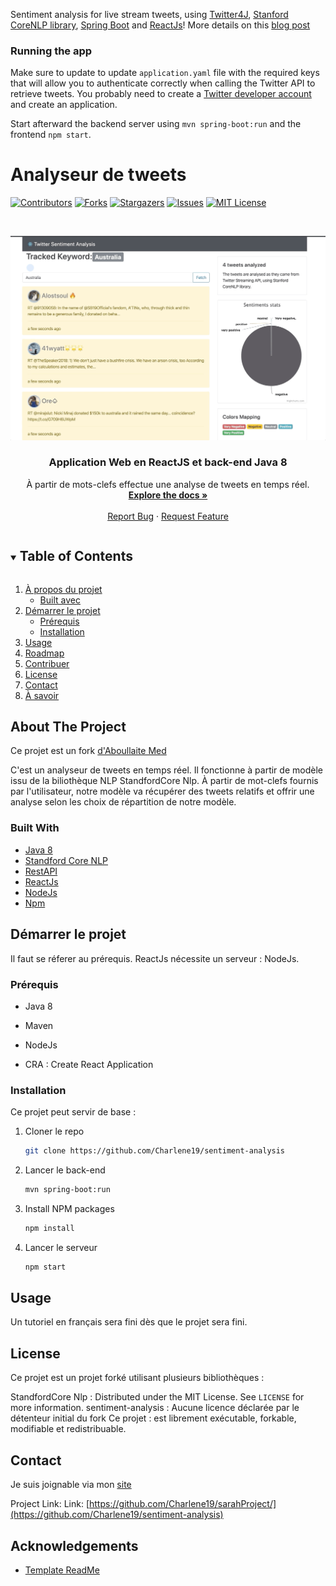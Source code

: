 

Sentiment analysis for live stream tweets, using [Twitter4J](http://twitter4j.org/), [Stanford CoreNLP library](https://stanfordnlp.github.io/CoreNLP), [Spring Boot](https://spring.io/projects/spring-boot) and [ReactJs](https://reactjs.org/)!
More details on this [blog post](https://aboullaite.me/stanford-corenlp-java/)



### Running the app

Make sure to update to update `application.yaml` file with the required keys that will allow you to authenticate correctly when calling the Twitter API to retrieve tweets. You probably need to create a [Twitter developer account](https://developer.twitter.com/) and create an application.

Start afterward the backend server using `mvn spring-boot:run` and the frontend `npm start`.

# Analyseur de tweets

<!--
*** Thanks for checking out the Best-README-Template. If you have a suggestion
*** that would make this better, please fork the repo and create a pull request
*** or simply open an issue with the tag "enhancement".
*** Thanks again! Now go create something AMAZING! :D
***
***
***
*** To avoid retyping too much info. Do a search and replace for the following:
*** github_username, repo_name, twitter_handle, email, project_title, project_description
-->



<!-- PROJECT SHIELDS -->
<!--
*** I'm using markdown "reference style" links for readability.
*** Reference links are enclosed in brackets [ ] instead of parentheses ( ).
*** See the bottom of this document for the declaration of the reference variables
*** for contributors-url, forks-url, etc. This is an optional, concise syntax you may use.
*** https://www.markdownguide.org/basic-syntax/#reference-style-links
-->
[![Contributors][contributors-shield]][contributors-url]
[![Forks][forks-shield]][forks-url]
[![Stargazers][stars-shield]][stars-url]
[![Issues][issues-shield]][issues-url]
[![MIT License][license-shield]][license-url]




<!-- PROJECT LOGO -->
<br />
<p align="center">


![Project Demo](images/sentiment-analysys-twitter.gif)

<h3 align="center">Application Web en ReactJS et back-end Java 8</h3>

  <p align="center">
    À partir de mots-clefs effectue une analyse de tweets en temps réel. 
    <br />
    <a href="https://github.com/Charlene19/sentiment-analysis"><strong>Explore the docs »</strong></a>
    <br />
    <br />
    <a href="https://github.com/Charlene19/sentiment-analysis/issues">Report Bug</a>
    ·
    <a href="href="https://github.com/Charlene19/sentiment-analysis/issues">Request Feature</a>
  </p>

<!-- TABLE OF CONTENTS -->
<details open="open">
  <summary><h2 style="display: inline-block">Table of Contents</h2></summary>
  <ol>
    <li>
      <a href="#about-the-project">À propos du projet</a>
      <ul>
        <li><a href="#built-with">Built avec</a></li>
      </ul>
    </li>
    <li>
      <a href="#getting-started">Démarrer le projet</a>
      <ul>
        <li><a href="#prérequis">Prérequis</a></li>
        <li><a href="#installation">Installation</a></li>
      </ul>
    </li>
    <li><a href="#usage">Usage</a></li>
    <li><a href="#roadmap">Roadmap</a></li>
    <li><a href="#contributing">Contribuer</a></li>
    <li><a href="#license">License</a></li>
    <li><a href="#contact">Contact</a></li>
    <li><a href="#acknowledgements">À savoir</a></li>
  </ol>
</details>



<!-- ABOUT THE PROJECT -->
## About The Project


Ce projet est un fork [d'Aboullaite Med](https://github.com/aboullaite/sentiment-analysis)

C'est un analyseur de tweets en temps réel. Il fonctionne à partir de modèle issu de la biliothèque NLP StandfordCore Nlp. 
À partir de mot-clefs fournis par l'utilisateur, notre modèle va récupérer des tweets relatifs et offrir une analyse selon 
les choix de répartition de notre modèle. 

### Built With

* [Java 8](https://www.java.com/fr/download/help/java8.html)
* [Standford Core NLP](https://stanfordnlp.github.io/CoreNLP/)
* [RestAPI](https://restfulapi.net/)  
* [ReactJs](https://fr.reactjs.org/)
* [NodeJs](https://nodejs.org/en/)
* [Npm](https://www.npmjs.com/)



<!-- GETTING STARTED -->
## Démarrer le projet

Il faut se réferer au prérequis. ReactJs nécessite un serveur : NodeJs.

### Prérequis

* Java 8

* Maven
  
* NodeJs

* CRA : Create React Application


### Installation

Ce projet peut servir de base :

1. Cloner le repo
   ```sh
   git clone https://github.com/Charlene19/sentiment-analysis
   ```
2. Lancer le back-end
   ```sh
   mvn spring-boot:run
   ```

2. Install NPM packages
   ```sh
   npm install
   ```
2. Lancer le serveur
   ```sh
   npm start
   ```   

<!-- USAGE EXAMPLES -->
## Usage

Un tutoriel en français sera fini dès que le projet sera fini. 

<!-- LICENSE -->
## License

Ce projet est un projet forké utilisant plusieurs bibliothèques : 

StandfordCore Nlp : Distributed under the MIT License. See `LICENSE` for more information.
sentiment-analysis : Aucune licence déclarée par le détenteur initial du fork
Ce projet : est librement exécutable, forkable, modifiable et redistribuable. 

<!-- CONTACT -->
## Contact

Je suis joignable via mon [site](https://charlene19.github.io/)


Project Link:  Link: [https://github.com/Charlene19/sarahProject/](https://github.com/Charlene19/sentiment-analysis)


<!-- ACKNOWLEDGEMENTS -->
## Acknowledgements

* [Template ReadMe](https://github.com/Charlene19/Best-README-Template/edit/master/README.md)





<!-- MARKDOWN LINKS & IMAGES -->
<!-- https://www.markdownguide.org/basic-syntax/#reference-style-links -->
[contributors-shield]: https://img.shields.io/github/contributors/Charlene19/sentiment-analysis.svg?style=for-the-badge
[contributors-url]: https://github.com/Charlene19/sentiment-analysis/graphs/contributors
[forks-shield]: https://img.shields.io/github/forks/Charlene19/sentiment-analysis.svg?style=for-the-badge
[forks-url]:  https://github.com/Charlene19/sentiment-analysis/network/members
[stars-shield]: https://img.shields.io/github/stars/Charlene19/Best-README-Template.svg?style=for-the-badge
[stars-url]: https://github.com/Charlene19/sentiment-analysis/stargazers
[issues-shield]: https://img.shields.io/github/issues/Charlene19/Best-README-Template.svg?style=for-the-badge
[issues-url]: https://github.com/Charlene19/sentiment-analysis/issues
[license-shield]: https://img.shields.io/github/license/Charlene19/Best-README-Template.svg?style=for-the-badge
[license-url]: https://github.com/Charlene19/sentiment-analysis/blob/master/LICENSE.txt




